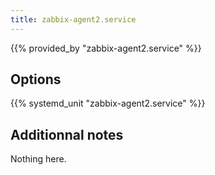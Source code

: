 ```yaml
---
title: zabbix-agent2.service
---
```


{{% provided_by "zabbix-agent2.service" %}}

## Options

{{% systemd_unit "zabbix-agent2.service" %}}

## Additionnal notes

Nothing here.
